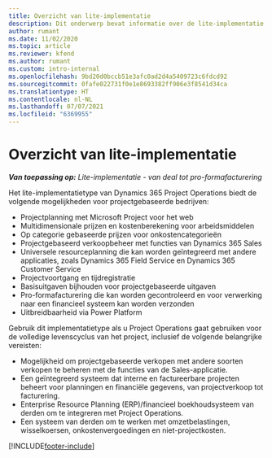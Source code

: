 ```yaml
---
title: Overzicht van lite-implementatie
description: Dit onderwerp bevat informatie over de lite-implementatie van Dynamics 365 Project Operations.
author: rumant
ms.date: 11/02/2020
ms.topic: article
ms.reviewer: kfend
ms.author: rumant
ms.custom: intro-internal
ms.openlocfilehash: 9bd20d0bccb51e3afc0ad2d4a5409723c6fdcd92
ms.sourcegitcommit: 0fafe022731f0e1e8693382ff906e3f8541d34ca
ms.translationtype: HT
ms.contentlocale: nl-NL
ms.lasthandoff: 07/07/2021
ms.locfileid: "6369955"
---
```

# <a name="lite-deployment-overview"></a>Overzicht van lite-implementatie

_**Van toepassing op:** Lite-implementatie - van deal tot pro-formafacturering_

Het lite-implementatietype van Dynamics 365 Project Operations biedt de volgende mogelijkheden voor projectgebaseerde bedrijven:

- Projectplanning met Microsoft Project voor het web
- Multidimensionale prijzen en kostenberekening voor arbeidsmiddelen
- Op categorie gebaseerde prijzen voor onkostencategorieën
- Projectgebaseerd verkoopbeheer met functies van Dynamics 365 Sales
- Universele resourceplanning die kan worden geïntegreerd met andere applicaties, zoals Dynamics 365 Field Service en Dynamics 365 Customer Service
- Projectvoortgang en tijdregistratie
- Basisuitgaven bijhouden voor projectgebaseerde uitgaven
- Pro-formafacturering die kan worden gecontroleerd en voor verwerking naar een financieel systeem kan worden verzonden
- Uitbreidbaarheid via Power Platform

Gebruik dit implementatietype als u Project Operations gaat gebruiken voor de volledige levenscyclus van het project, inclusief de volgende belangrijke vereisten:

- Mogelijkheid om projectgebaseerde verkopen met andere soorten verkopen te beheren met de functies van de Sales-applicatie.
- Een geïntegreerd systeem dat interne en factureerbare projecten beheert voor planningen en financiële gegevens, van projectverkoop tot facturering.
- Enterprise Resource Planning (ERP)/financieel boekhoudsysteem van derden om te integreren met Project Operations.
- Een systeem van derden om te werken met omzetbelastingen, wisselkoersen, onkostenvergoedingen en niet-projectkosten.


[!INCLUDE[footer-include](../includes/footer-banner.md)]